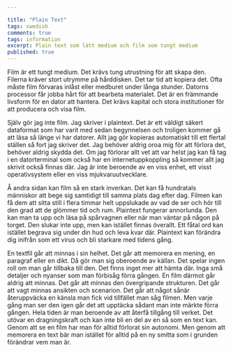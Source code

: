 ```yaml
---

title: "Plain Text"
tags: swedish 
comments: true
tags: information
excerpt: Plain text som lätt medium och film som tungt medium
published: true
---
```


Film är ett tungt medium. Det krävs tung utrustning för att skapa den. Filerna kräver stort utrymme på hårddisken. Det tar tid att kopiera det. Ofta måste film förvaras inlåst eller medburet under långa stunder. Datorns processor får jobba hårt för att bearbeta materialet. Det är en främmande livsform för en dator att hantera. Det krävs kapital och stora institutioner för att producera och visa film. 

Själv gör jag inte film. Jag skriver i plaintext. Det är ett väldigt säkert dataformat som har varit med sedan begynnelsen och troligen kommer gå att läsa så länge vi har datorer. Allt jag gör kopieras automatiskt till ett flertal ställen så fort jag skriver det. Jag behöver aldrig oroa mig för att förlora det, behöver aldrig skydda det. Om jag förlorar allt vet att var helst jag kan få tag i en datorterminal som också har en internetuppkoppling så kommer allt jag skrivit också finnas där. Jag är inte beroende av en viss enhet, ett visst operativsystem eller en viss mjukvaruutvecklare.

Å andra sidan kan film så en stark inverkan. Det kan få hundratals människor att bege sig samtidigt till samma plats dag efter dag. Filmen kan få dem att sitta still i flera timmar helt uppslukade av vad de ser och hör till den grad att de glömmer tid och rum. Plaintext fungerar annorlunda. Den kan man ta upp och läsa på spårvagnen eller när man väntar på någon på torget. Den slukar inte upp, men kan istället finnas överallt. Ett fåtal ord kan istället begrava sig under din hud och leva kvar där. Plaintext kan förändra dig inifrån som ett virus och bli starkare med tidens gång. 

En textfil går att minnas i sin helhet. Det går att memorera en mening, en paragraf eller en dikt. Då gör man sig oberoende av källan. Det spelar ingen roll om man går tillbaka till den. Det finns inget mer att hämta där. Inga små detaljer och nyanser som man förbisåg förra gången. En film därmot går aldrig att minnas. Det går att minnas den övergripande strukturen. Det går att vagt minnas ansikten och scenarion. Det går att något sånär återuppväcka en känsla man fick vid tillfället man såg filmen. Men varje gång man ser den igen går det att upptäcka sådant man inte märkte förra gången. Hela tiden är man beroende av att återfå tillgång till verket. Det utövar en dragningskraft och kan inte bli en del av en så som en text kan. Genom att se en film har man för alltid förlorat sin autonomi. Men genom att memorera en text bär man istället för alltid på en ny smitta som i grunden förändrar vem man är.
